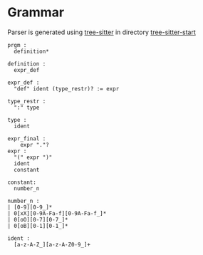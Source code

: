 # Grammar

Parser is generated using [tree-sitter](https://tree-sitter.github.io/tree-sitter/)
in directory
[tree-sitter-start](../tree-sitter-start)
```
prgm :
  definition*

definition :
  expr_def

expr_def :
  "def" ident (type_restr)? := expr

type_restr :
  ":" type

type :
  ident

expr_final :
    expr "."?
expr :
  "(" expr ")"
  ident
  constant

constant:
  number_n

number_n :
| [0-9][0-9_]*
| 0[xX][0-9A-Fa-f][0-9A-Fa-f_]*
| 0[oO][0-7][0-7_]*
| 0[oB][0-1][0-1_]*

ident :
  [a-z-A-Z_][a-z-A-Z0-9_]+
```
